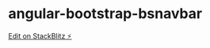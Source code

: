 # angular-bootstrap-bsnavbar

[Edit on StackBlitz ⚡️](https://stackblitz.com/edit/angular-bootstrap-bsnavbar)